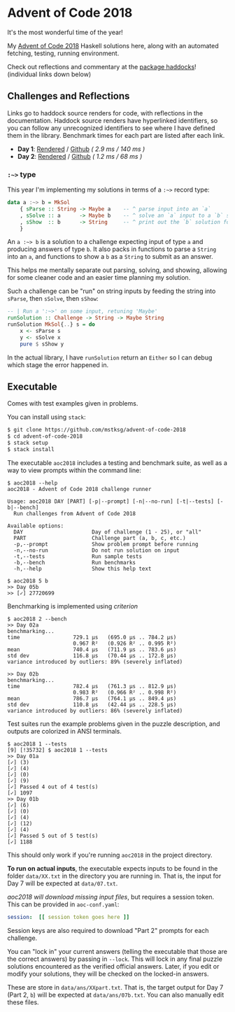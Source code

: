 Advent of Code 2018
===================

It's the most wonderful time of the year!

My [Advent of Code 2018][aoc2018] Haskell solutions here, along with an automated
fetching, testing, running environment.

Check out reflections and commentary at the [package haddocks][haddock]!
(individual links down below)

[aoc2018]: https://adventofcode.com/2018
[haddock]: https://mstksg.github.io/advent-of-code-2018/

Challenges and Reflections
--------------------------

Links go to haddock source renders for code, with reflections in the
documentation.  Haddock source renders have hyperlinked identifiers,
so you can follow any unrecognized identifiers to see where I have defined them
in the library.  Benchmark times for each part are listed after each link.

*   **Day 1**: [Rendered][day01r] / [Github][day01g] *( 2.9 ms / 140 ms )*
*   **Day 2**: [Rendered][day02r] / [Github][day02g] *( 1.2 ms / 68 ms )*

[day01r]: https://mstksg.github.io/advent-of-code-2018/src/AOC2018.Challenge.Day01.html
[day01g]: https://github.com/mstksg/advent-of-code-2018/blob/master/src/AOC2018/Challenge/Day01.hs
[day02r]: https://mstksg.github.io/advent-of-code-2018/src/AOC2018.Challenge.Day02.html
[day02g]: https://github.com/mstksg/advent-of-code-2018/blob/master/src/AOC2018/Challenge/Day02.hs

### `:~>` type

This year I'm implementing my solutions in terms of a `:~>` record type:

```haskell
data a :~> b = MkSol
    { sParse :: String -> Maybe a    -- ^ parse input into an `a`
    , sSolve :: a      -> Maybe b    -- ^ solve an `a` input to a `b` solution
    , sShow  :: b      -> String     -- ^ print out the `b` solution for submission
    }
```

An `a :~> b` is a solution to a challenge expecting input of type `a` and
producing answers of type `b`.  It also packs in functions to parse a `String`
into an `a`, and functions to show a `b` as a `String` to submit as an answer.

This helps me mentally separate out parsing, solving, and showing, allowing for
some cleaner code and an easier time planning my solution.

Such a challenge can be "run" on string inputs by feeding the string into
`sParse`, then `sSolve`, then `sShow`:

```haskell
-- | Run a ':~>' on some input, retuning 'Maybe'
runSolution :: Challenge -> String -> Maybe String
runSolution MkSol{..} s = do
    x <- sParse s
    y <- sSolve x
    pure $ sShow y
```

In the actual library, I have `runSolution` return an `Either` so I can debug
which stage the error happened in.

Executable
----------

Comes with test examples given in problems.

You can install using `stack`:

```bash
$ git clone https://github.com/mstksg/advent-of-code-2018
$ cd advent-of-code-2018
$ stack setup
$ stack install
```

The executable `aoc2018` includes a testing and benchmark suite, as well as a
way to view prompts within the command line:

```
$ aoc2018 --help
aoc2018 - Advent of Code 2018 challenge runner

Usage: aoc2018 DAY [PART] [-p|--prompt] [-n|--no-run] [-t|--tests] [-b|--bench]
  Run challenges from Advent of Code 2018

Available options:
  DAY                      Day of challenge (1 - 25), or "all"
  PART                     Challenge part (a, b, c, etc.)
  -p,--prompt              Show problem prompt before running
  -n,--no-run              Do not run solution on input
  -t,--tests               Run sample tests
  -b,--bench               Run benchmarks
  -h,--help                Show this help text

$ aoc2018 5 b
>> Day 05b
>> [✓] 27720699
```

Benchmarking is implemented using *criterion*

```
$ aoc2018 2 --bench
>> Day 02a
benchmarking...
time                 729.1 μs   (695.0 μs .. 784.2 μs)
                     0.967 R²   (0.926 R² .. 0.995 R²)
mean                 740.4 μs   (711.9 μs .. 783.6 μs)
std dev              116.8 μs   (70.44 μs .. 172.8 μs)
variance introduced by outliers: 89% (severely inflated)

>> Day 02b
benchmarking...
time                 782.4 μs   (761.3 μs .. 812.9 μs)
                     0.983 R²   (0.966 R² .. 0.998 R²)
mean                 786.7 μs   (764.1 μs .. 849.4 μs)
std dev              110.8 μs   (42.44 μs .. 228.5 μs)
variance introduced by outliers: 86% (severely inflated)
```

Test suites run the example problems given in the puzzle description, and
outputs are colorized in ANSI terminals.

```
$ aoc2018 1 --tests
[9] [!35732] $ aoc2018 1 --tests
>> Day 01a
[✓] (3)
[✓] (4)
[✓] (0)
[✓] (9)
[✓] Passed 4 out of 4 test(s)
[✓] 1097
>> Day 01b
[✓] (6)
[✓] (0)
[✓] (4)
[✓] (12)
[✓] (4)
[✓] Passed 5 out of 5 test(s)
[✓] 1188
```

This should only work if you're running `aoc2018` in the project directory.

**To run on actual inputs**, the executable expects inputs to be found in the
folder `data/XX.txt` in the directory you are running in.  That is, the input
for Day 7 will be expected at `data/07.txt`.

*aoc2018 will download missing input files*, but requires a session token.
This can be provided in `aoc-conf.yaml`:

```yaml
session:  [[ session token goes here ]]
```

Session keys are also required to download "Part 2" prompts for each challenge.

You can "lock in" your current answers (telling the executable that those are
the correct answers) by passing in `--lock`.  This will lock in any final
puzzle solutions encountered as the verified official answers.  Later, if you
edit or modify your solutions, they will be checked on the locked-in answers.

These are store in `data/ans/XXpart.txt`.  That is, the target output for Day 7
(Part 2, `b`) will be expected at `data/ans/07b.txt`.  You can also manually
edit these files.

